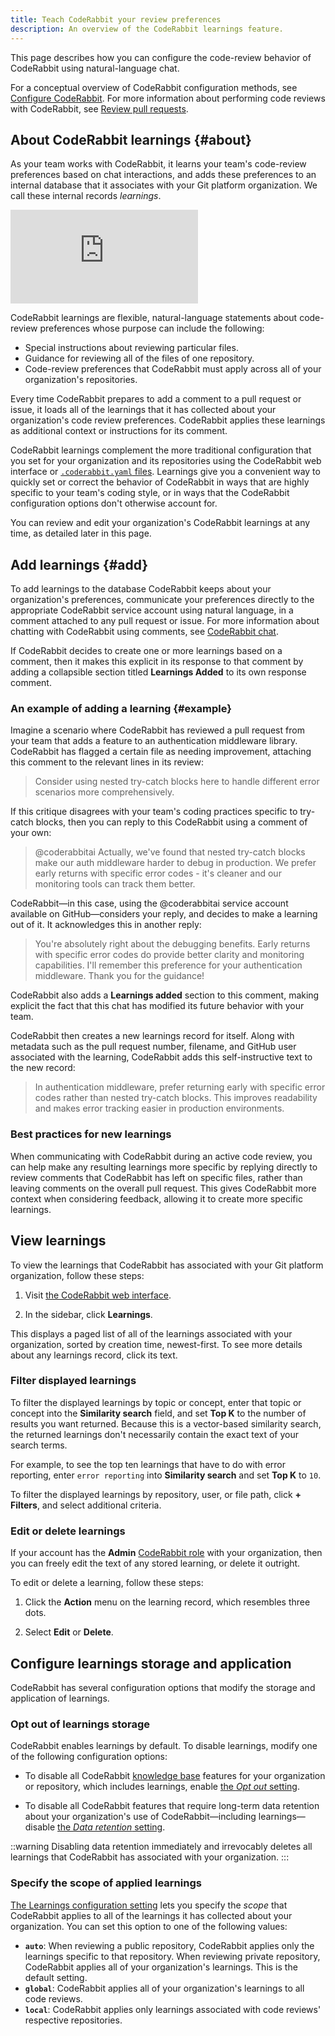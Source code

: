 ```yaml
---
title: Teach CodeRabbit your review preferences
description: An overview of the CodeRabbit learnings feature.
---
```


This page describes how you can configure the code-review behavior of CodeRabbit using natural-language
chat.

For a conceptual overview of CodeRabbit configuration methods, see [Configure CodeRabbit](/guides/configuration-overview). For more information about performing code reviews with CodeRabbit, see
[Review pull requests](/guides/code-review-overview).

## About CodeRabbit learnings {#about}

As your team works with CodeRabbit, it learns your team's code-review
preferences based on chat interactions, and adds these preferences
to an internal database that it associates with your Git platform organization. We call these internal records _learnings_.

<div class="video-container">
  <iframe src="https://www.youtube.com/embed/Yu0cmmOYA-U?si=WIeOxqPw4ZFFgvlw" title="YouTube video player" frameBorder="0" allow="accelerometer; autoplay; clipboard-write; encrypted-media; gyroscope; picture-in-picture; web-share" referrerPolicy="strict-origin-when-cross-origin" allowFullScreen></iframe>
</div>

CodeRabbit learnings are flexible, natural-language statements about code-review preferences whose purpose can include the following:

- Special instructions about reviewing particular files.
- Guidance for reviewing all of the files of one repository.
- Code-review preferences that CodeRabbit must apply across all of your organization's repositories.

Every time CodeRabbit prepares to add a comment to a pull request or issue, it loads all of the learnings that it has collected about your organization's code review preferences. CodeRabbit applies these learnings as additional context or instructions for its comment.

CodeRabbit learnings complement the more traditional configuration that you set for your organization and its repositories using the CodeRabbit web interface or [`.coderabbit.yaml` files](/getting-started/configure-coderabbit). Learnings give you a convenient way to quickly set or correct the behavior of CodeRabbit in ways that are highly specific to your team's coding style, or in ways that the CodeRabbit configuration options don't otherwise account for.

You can review and edit your organization's CodeRabbit learnings at any time, as detailed later in this page.

## Add learnings {#add}

To add learnings to the database CodeRabbit keeps about your organization's preferences, communicate
your preferences directly to the appropriate CodeRabbit service account using natural language, in a comment attached to any pull request or issue. For more information about chatting with CodeRabbit using comments, see [CodeRabbit chat](/guides/agent_chat/).

If CodeRabbit decides to create one or more learnings based on a comment, then it makes this explicit in its response to that comment by adding a collapsible section titled **Learnings Added** to its own response comment.

### An example of adding a learning {#example}

Imagine a scenario where CodeRabbit has reviewed a pull request from your team that adds a feature to an authentication middleware library. CodeRabbit has flagged a certain file as needing improvement, attaching this comment to the relevant lines in its review:

> Consider using nested try-catch blocks here to handle different error scenarios more comprehensively.

If this critique disagrees with your team's coding practices specific to try-catch blocks, then you can reply to this CodeRabbit using a comment of your own:

> @coderabbitai Actually, we've found that nested try-catch blocks make our auth middleware harder to debug in production. We prefer early returns with specific error codes - it's cleaner and our monitoring tools can track them better.

CodeRabbit—in this case, using the @coderabbitai service account available on GitHub—considers your reply, and decides to make a learning out of it. It acknowledges this in another reply:

> You're absolutely right about the debugging benefits. Early returns with specific error codes do provide better clarity and monitoring capabilities. I'll remember this preference for your authentication middleware. Thank you for the guidance!

CodeRabbit also adds a **Learnings added** section to this comment, making explicit the fact that this chat has modified its future behavior with your team.

CodeRabbit then creates a new learnings record for itself. Along with metadata such as the pull request number, filename, and GitHub user associated with the learning, CodeRabbit adds this self-instructive text to the new record:

> In authentication middleware, prefer returning early with specific error codes rather than nested try-catch blocks. This improves readability and makes error tracking easier in production environments.

### Best practices for new learnings

When communicating with CodeRabbit during an active code review, you can help make any resulting learnings more specific by replying directly to review comments that CodeRabbit has left on specific files, rather than leaving comments on the overall pull request. This gives CodeRabbit more context when considering feedback, allowing it to create more specific learnings.

## View learnings

To view the learnings that CodeRabbit has associated with your Git platform organization,
follow these steps:

1. Visit [the CodeRabbit web interface](https://app.coderabbit.ai/settings/repositories).

1. In the sidebar, click **Learnings**.

This displays a paged list of all of the learnings associated with your organization, sorted by creation time, newest-first. To see more details about any learnings record, click its text.

### Filter displayed learnings

To filter the displayed learnings by topic or concept, enter that topic or concept into the **Similarity search** field, and set **Top K** to the number of results you want returned. Because this is a vector-based similarity search, the returned learnings don't necessarily contain the exact text of your search terms.

For example, to see the top ten learnings that have to do with error reporting, enter `error reporting` into **Similarity search** and set **Top K** to `10`.

To filter the displayed learnings by repository, user, or file path, click **+ Filters**, and select additional criteria.

### Edit or delete learnings

If your account has the **Admin** [CodeRabbit role](/guides/roles) with your organization, then you can freely edit the text of any stored learning, or delete it outright.

To edit or delete a learning, follow these steps:

1. Click the **Action** menu on the learning record, which resembles three dots.

1. Select **Edit** or **Delete**.

## Configure learnings storage and application

CodeRabbit has several configuration options that modify the storage and application of learnings.

### Opt out of learnings storage

CodeRabbit enables learnings by default. To disable learnings, modify one of the following configuration options:

- To disable all CodeRabbit [knowledge base](/integrations/knowledge-base) features for your organization or repository, which includes learnings, enable [the _Opt out_ setting](/reference/configuration#opt-out).

- To disable all CodeRabbit features that require long-term data retention about your organization's use of CodeRabbit—including learnings—disable [the _Data retention_ setting](/reference/configuration#data-retention).

::warning
Disabling data retention immediately and irrevocably deletes all learnings that CodeRabbit has associated with your organization.
:::

### Specify the scope of applied learnings

[The Learnings configuration setting](/reference/configuration#learnings) lets you specify the _scope_ that CodeRabbit applies to all
of the learnings it has collected about your organization. You can set this option to one of the
following values:

- **`auto`**: When reviewing a public repository, CodeRabbit applies only the learnings specific to that repository. When reviewing private repository, CodeRabbit applies all of your organization's learnings. This is the default setting.
- **`global`**: CodeRabbit applies all of your organization's learnings to all code reviews.
- **`local`**: CodeRabbit applies only learnings associated with code reviews' respective repositories.
